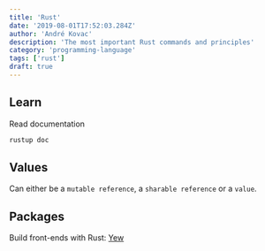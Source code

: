 ```yaml
---
title: 'Rust'
date: '2019-08-01T17:52:03.284Z'
author: 'André Kovac'
description: 'The most important Rust commands and principles'
category: 'programming-language'
tags: ['rust']
draft: true
---
```


## Learn

Read documentation

```bash
rustup doc
```

## Values

Can either be a `mutable reference`, a `sharable reference` or a `value`.

## Packages

Build front-ends with Rust: [Yew](https://github.com/yewstack/yew)